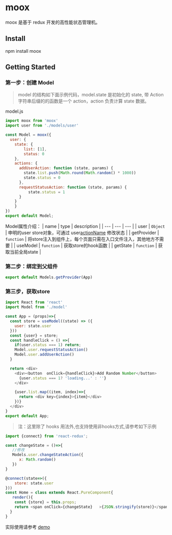# moox
moox 是基于 redux 开发的高性能状态管理机。

## Install
npm install moox

## Getting Started

### 第一步：创建 Model
> model 的结构如下面示例代码，model.state 是初始化的 state, 带 Action 字符串后缀的的函数是一个 action，action 负责计算 state 数据。

model.js

```js
import moox from 'moox'
import user from './models/user'

const Model = moox({
  user: {
    state: {
        list: [1],
        status: 0
    },
    actions: {
      addUserAction: function (state, params) {
        state.list.push(Math.round(Math.random() * 1000))
        state.status = 0
      },
      requestStatusAction: function (state, params) {
          state.status = 1
      }
    }
    }
})
export default Model;
```
Model属性介绍：
| name | type | description |
| --- | --- | --- |
| user | `Object` | 申明的user store对象，可通过 user[actionName](params) 修改状态 |
| getProvider | `function` | 将store注入到组件上，每个页面只需在入口文件注入，其他地方不需要 |
| useModel | `function` | 获取store的hook函数 |
| getState | `function` | 获取当前全局state |


### 第二步：绑定到父组件

```js
export default Models.getProvider(App)
```

### 第三步，获取store

```js
import React from 'react'
import Model from './model'

const App = (props)=>{
  const store = useModel((state) => ({
    user: state.user
  }))
  const {user} = store;
  const handleClick = () =>{
    if(user.status === 1) return;
    Model.user.requestStatusAction()
    Model.user.addUserAction()
  }

  return <div>
    <div><button  onClick={handleClick}>Add Random Number</button>
      {user.status === 1? 'loading...' : ''}
    </div>

    {user.list.map((item, index)=>{
      return <div key={index}>{item}</div>
    })}
  </div>
}
export default App;

```
>注：这里除了 hooks 用法外,也支持使用非hooks方式,请参考如下示例

```js
import {connect} from 'react-redux';

const changeState = ()=>{
   //修改
   Models.user.changeStateAction({
      x: Math.random()
   })
}

@connect(state=>({
	store: state.user
}))
const Home = class extends React.PureComponent{
   render(){
    const {store} = this.props;
    return <span onClick={changeState}   >{JSON.stringify(store)}</span>
  }
}

```



实际使用请参考 [demo](https://github.com/suxiaoxin/moox/tree/master/demo)
